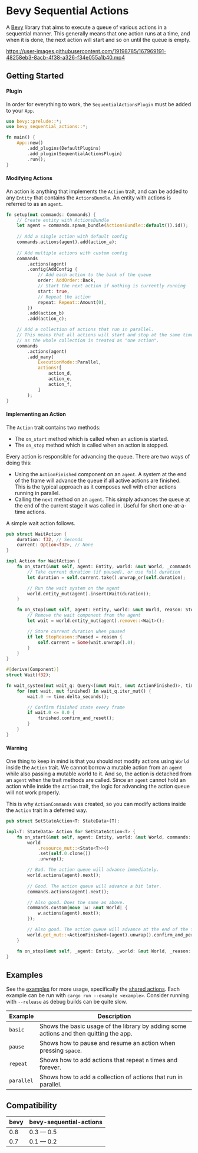 # Bevy Sequential Actions

A [Bevy](https://bevyengine.org) library that aims to execute a queue of various actions in a sequential manner.
This generally means that one action runs at a time, and when it is done,
the next action will start and so on until the queue is empty.

https://user-images.githubusercontent.com/19198785/167969191-48258eb3-8acb-4f38-a326-f34e055a1b40.mp4

## Getting Started

#### Plugin

In order for everything to work, the `SequentialActionsPlugin` must be added to your `App`.

```rust
use bevy::prelude::*;
use bevy_sequential_actions::*;

fn main() {
    App::new()
        .add_plugins(DefaultPlugins)
        .add_plugin(SequentialActionsPlugin)
        .run();
}
```

#### Modifying Actions

An action is anything that implements the `Action` trait, and can be added to any `Entity` that contains the `ActionsBundle`.
An entity with actions is referred to as an `agent`.

```rust
fn setup(mut commands: Commands) {
    // Create entity with ActionsBundle
    let agent = commands.spawn_bundle(ActionsBundle::default()).id();
    
    // Add a single action with default config
    commands.actions(agent).add(action_a);
    
    // Add multiple actions with custom config
    commands
        .actions(agent)
        .config(AddConfig {
            // Add each action to the back of the queue
            order: AddOrder::Back,
            // Start the next action if nothing is currently running
            start: true,
            // Repeat the action
            repeat: Repeat::Amount(0),
        })
        .add(action_b)
        .add(action_c);

    // Add a collection of actions that run in parallel.
    // This means that all actions will start and stop at the same time,
    // as the whole collection is treated as "one action".
    commands
        .actions(agent)
        .add_many(
            ExecutionMode::Parallel,
            actions![
                action_d,
                action_e,
                action_f,
            ]
        );
}
```

#### Implementing an Action

The `Action` trait contains two methods:

* The `on_start` method which is called when an action is started.
* The `on_stop` method which is called when an action is stopped.

Every action is responsible for advancing the queue.
There are two ways of doing this:

* Using the `ActionFinished` component on an `agent`.
  A system at the end of the frame will advance the queue if all active actions are finished.
  This is the typical approach as it composes well with other actions running in parallel.
* Calling the `next` method on an `agent`.
  This simply advances the queue at the end of the current stage it was called in.
  Useful for short one-at-a-time actions.

A simple wait action follows.

```rust
pub struct WaitAction {
    duration: f32, // Seconds
    current: Option<f32>, // None
}

impl Action for WaitAction {
    fn on_start(&mut self, agent: Entity, world: &mut World, _commands: &mut ActionCommands) {
        // Take current duration (if paused), or use full duration
        let duration = self.current.take().unwrap_or(self.duration);

        // Run the wait system on the agent
        world.entity_mut(agent).insert(Wait(duration));
    }

    fn on_stop(&mut self, agent: Entity, world: &mut World, reason: StopReason) {
        // Remove the wait component from the agent
        let wait = world.entity_mut(agent).remove::<Wait>();

        // Store current duration when paused
        if let StopReason::Paused = reason {
            self.current = Some(wait.unwrap().0);
        }
    }
}

#[derive(Component)]
struct Wait(f32);

fn wait_system(mut wait_q: Query<(&mut Wait, &mut ActionFinished)>, time: Res<Time>) {
    for (mut wait, mut finished) in wait_q.iter_mut() {
        wait.0 -= time.delta_seconds();

        // Confirm finished state every frame
        if wait.0 <= 0.0 {
            finished.confirm_and_reset();
        }
    }
}
```

#### Warning

One thing to keep in mind is that you should not modify actions using `World` inside the `Action` trait.
We cannot borrow a mutable action from an `agent` while also passing a mutable world to it.
And so, the action is detached from an `agent` when the trait methods are called.
Since an `agent` cannot hold an action while inside the `Action` trait,
the logic for advancing the action queue will not work properly.

This is why `ActionCommands` was created, so you can modify actions inside the `Action` trait in a deferred way.

```rust
pub struct SetStateAction<T: StateData>(T);

impl<T: StateData> Action for SetStateAction<T> {
    fn on_start(&mut self, agent: Entity, world: &mut World, commands: &mut ActionCommands) {
        world
            .resource_mut::<State<T>>()
            .set(self.0.clone())
            .unwrap();

        // Bad. The action queue will advance immediately.
        world.actions(agent).next();
        
        // Good. The action queue will advance a bit later.
        commands.actions(agent).next();

        // Also good. Does the same as above.
        commands.custom(move |w: &mut World| {
            w.actions(agent).next();
        });

        // Also good. The action queue will advance at the end of the frame.
        world.get_mut::<ActionFinished>(agent).unwrap().confirm_and_persist();
    }

    fn on_stop(&mut self, _agent: Entity, _world: &mut World, _reason: StopReason) {}
}
```

## Examples

See the [examples](examples/) for more usage, specifically the [shared actions](examples/shared/src/actions/).
Each example can be run with `cargo run --example <example>`.
Consider running with `--release` as debug builds can be quite slow.

| Example    | Description                                                                            |
| ---------- | -------------------------------------------------------------------------------------- |
| `basic`    | Shows the basic usage of the library by adding some actions and then quitting the app. |
| `pause`    | Shows how to pause and resume an action when pressing `space`.                         |
| `repeat`   | Shows how to add actions that repeat `n` times and forever.                            |
| `parallel` | Shows how to add a collection of actions that run in parallel.                         |

## Compatibility

| bevy | bevy-sequential-actions |
| ---- | ----------------------- |
| 0.8  | 0.3 — 0.5               |
| 0.7  | 0.1 — 0.2               |
